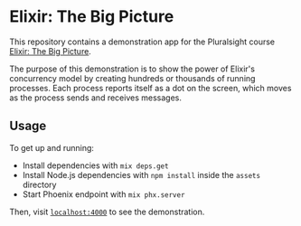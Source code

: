 # Elixir: The Big Picture

This repository contains a demonstration app for the Pluralsight course [Elixir: The Big Picture](https://www.pluralsight.com/courses/elixir-big-picture).

The purpose of this demonstration is to show the power of Elixir's concurrency model by creating hundreds or thousands of running processes.
Each process reports itself as a dot on the screen, which moves as the process sends and receives messages.

## Usage

To get up and running:

  * Install dependencies with `mix deps.get`
  * Install Node.js dependencies with `npm install` inside the `assets` directory
  * Start Phoenix endpoint with `mix phx.server`

Then, visit [`localhost:4000`](http://localhost:4000) to see the demonstration.
